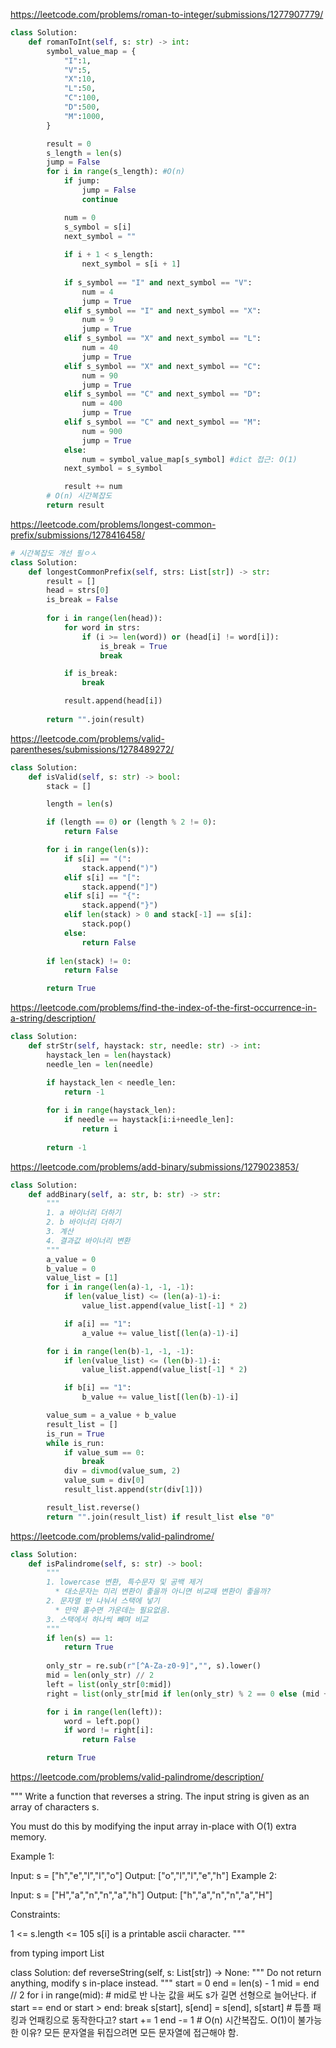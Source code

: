 https://leetcode.com/problems/roman-to-integer/submissions/1277907779/

```python
class Solution:
    def romanToInt(self, s: str) -> int:
        symbol_value_map = {
            "I":1,
            "V":5,
            "X":10,
            "L":50,
            "C":100,
            "D":500,
            "M":1000,
        }

        result = 0
        s_length = len(s)
        jump = False
        for i in range(s_length): #O(n)
            if jump:
                jump = False
                continue

            num = 0
            s_symbol = s[i]
            next_symbol = ""
            
            if i + 1 < s_length:
                next_symbol = s[i + 1]
            
            if s_symbol == "I" and next_symbol == "V":
                num = 4
                jump = True
            elif s_symbol == "I" and next_symbol == "X":
                num = 9
                jump = True
            elif s_symbol == "X" and next_symbol == "L":
                num = 40
                jump = True
            elif s_symbol == "X" and next_symbol == "C":
                num = 90
                jump = True
            elif s_symbol == "C" and next_symbol == "D":
                num = 400
                jump = True
            elif s_symbol == "C" and next_symbol == "M":
                num = 900
                jump = True
            else:
                num = symbol_value_map[s_symbol] #dict 접근: O(1)
            next_symbol = s_symbol

            result += num
        # O(n) 시간복잡도
        return result
```        

https://leetcode.com/problems/longest-common-prefix/submissions/1278416458/

```python
# 시간복잡도 개선 필ㅇㅅ
class Solution:
    def longestCommonPrefix(self, strs: List[str]) -> str:
        result = []
        head = strs[0]
        is_break = False
        
        for i in range(len(head)):
            for word in strs:
                if (i >= len(word)) or (head[i] != word[i]):
                    is_break = True
                    break

            if is_break:
                break

            result.append(head[i])
            
        return "".join(result)
```

https://leetcode.com/problems/valid-parentheses/submissions/1278489272/

```python
class Solution:
    def isValid(self, s: str) -> bool:
        stack = []

        length = len(s)

        if (length == 0) or (length % 2 != 0):
            return False

        for i in range(len(s)):
            if s[i] == "(":
                stack.append(")")
            elif s[i] == "[":
                stack.append("]")
            elif s[i] == "{":
                stack.append("}")
            elif len(stack) > 0 and stack[-1] == s[i]:
                stack.pop()
            else:
                return False
        
        if len(stack) != 0:
            return False

        return True
```

https://leetcode.com/problems/find-the-index-of-the-first-occurrence-in-a-string/description/
```python
class Solution:
    def strStr(self, haystack: str, needle: str) -> int:
        haystack_len = len(haystack)
        needle_len = len(needle)

        if haystack_len < needle_len:
            return -1
        
        for i in range(haystack_len):
            if needle == haystack[i:i+needle_len]:
                return i
        
        return -1
```

https://leetcode.com/problems/add-binary/submissions/1279023853/

```python
class Solution:
    def addBinary(self, a: str, b: str) -> str:
        """
        1. a 바이너리 더하기
        2. b 바이너리 더하기
        3. 계산
        4. 결과값 바이너리 변환
        """
        a_value = 0
        b_value = 0
        value_list = [1]
        for i in range(len(a)-1, -1, -1):
            if len(value_list) <= (len(a)-1)-i:
                value_list.append(value_list[-1] * 2)

            if a[i] == "1":
                a_value += value_list[(len(a)-1)-i]

        for i in range(len(b)-1, -1, -1):
            if len(value_list) <= (len(b)-1)-i:
                value_list.append(value_list[-1] * 2)

            if b[i] == "1":
                b_value += value_list[(len(b)-1)-i]

        value_sum = a_value + b_value
        result_list = []
        is_run = True
        while is_run:
            if value_sum == 0:
                break
            div = divmod(value_sum, 2)
            value_sum = div[0]
            result_list.append(str(div[1]))

        result_list.reverse()
        return "".join(result_list) if result_list else "0" 
```

https://leetcode.com/problems/valid-palindrome/

```python
class Solution:
    def isPalindrome(self, s: str) -> bool:
        """
        1. lowercase 변환, 특수문자 및 공백 제거
          * 대소문자는 미리 변환이 좋을까 아니면 비교때 변환이 좋을까?
        2. 문자열 반 나눠서 스택에 넣기
          * 만약 홀수면 가운데는 필요없음.
        3. 스택에서 하나씩 빼며 비교
        """
        if len(s) == 1:
            return True
        
        only_str = re.sub(r"[^A-Za-z0-9]","", s).lower()
        mid = len(only_str) // 2
        left = list(only_str[0:mid])
        right = list(only_str[mid if len(only_str) % 2 == 0 else (mid + 1)::])

        for i in range(len(left)):
            word = left.pop()
            if word != right[i]:
                return False

        return True
```

https://leetcode.com/problems/valid-palindrome/description/

"""
Write a function that reverses a string. The input string is given as an array of characters s.

You must do this by modifying the input array in-place with O(1) extra memory.

 

Example 1:

Input: s = ["h","e","l","l","o"]
Output: ["o","l","l","e","h"]
Example 2:

Input: s = ["H","a","n","n","a","h"]
Output: ["h","a","n","n","a","H"]
 

Constraints:

1 <= s.length <= 105
s[i] is a printable ascii character.
"""


from typing import List


class Solution:
    def reverseString(self, s: List[str]) -> None:
        """
        Do not return anything, modify s in-place instead.
        """
        start = 0
        end = len(s) - 1
        mid = end // 2
        for i in range(mid): # mid로 반 나눈 값을 써도 s가 길면 선형으로 늘어난다.
            if start == end or start > end:
                break
            s[start], s[end] = s[end], s[start] # 튜플 패킹과 언패킹으로 동작한다고?
            start += 1
            end -= 1
    # O(n) 시간복잡도. O(1)이 불가능한 이유? 모든 문자열을 뒤집으려면 모든 문자열에 접근해야 함.
